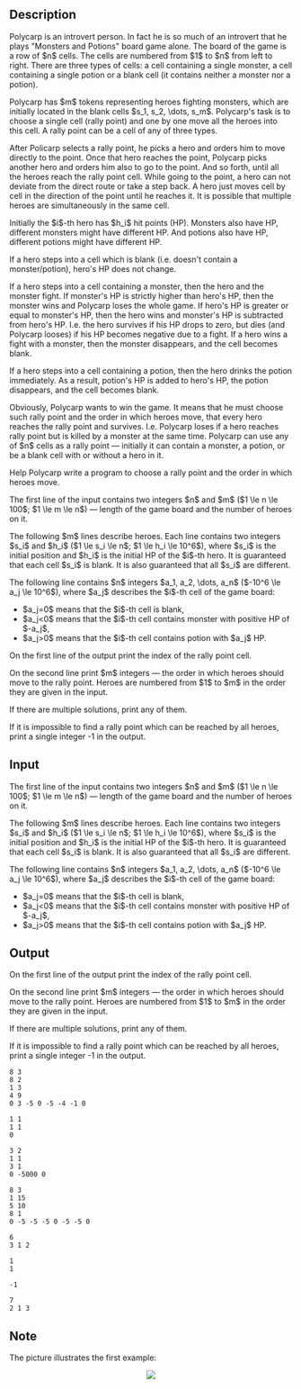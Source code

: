 ## Description

<div><p>Polycarp is an introvert person. In fact he is so much of an introvert that he plays "Monsters and Potions" board game alone. The board of the game is a row of $n$ cells. The cells are numbered from $1$ to $n$ from left to right. There are three types of cells: a cell containing a single monster, a cell containing a single potion or a <span class="tex-font-style-it">blank</span> cell (it contains neither a monster nor a potion).</p><p>Polycarp has $m$ tokens representing heroes fighting monsters, which are initially located in the blank cells $s_1, s_2, \dots, s_m$. Polycarp's task is to choose a single cell (rally point) and one by one move all the heroes into this cell. A rally point can be a cell of any of three types.</p><p>After Policarp selects a rally point, he picks a hero and orders him to move directly to the point. Once that hero reaches the point, Polycarp picks another hero and orders him also to go to the point. And so forth, until all the heroes reach the rally point cell. While going to the point, a hero can not deviate from the direct route or take a step back. A hero just moves cell by cell in the direction of the point until he reaches it. It is possible that multiple heroes are simultaneously in the same cell.</p><p>Initially the $i$-th hero has $h_i$ hit points (HP). Monsters also have HP, different monsters might have different HP. And potions also have HP, different potions might have different HP.</p><p>If a hero steps into a cell which is blank (i.e. doesn't contain a monster/potion), hero's HP does not change.</p><p>If a hero steps into a cell containing a monster, then the hero and the monster fight. If monster's HP is strictly higher than hero's HP, then the monster wins and Polycarp loses the whole game. If hero's HP is greater or equal to monster's HP, then the hero wins and monster's HP is subtracted from hero's HP. I.e. the hero survives if his HP drops to zero, but dies (and Polycarp looses) if his HP becomes negative due to a fight. If a hero wins a fight with a monster, then the monster disappears, and the cell becomes blank.</p><p>If a hero steps into a cell containing a potion, then the hero drinks the potion immediately. As a result, potion's HP is added to hero's HP, the potion disappears, and the cell becomes blank.</p><p>Obviously, Polycarp wants to win the game. It means that he must choose such rally point and the order in which heroes move, that every hero reaches the rally point and survives. I.e. Polycarp loses if a hero reaches rally point but is killed by a monster at the same time. Polycarp can use any of $n$ cells as a rally point — initially it can contain a monster, a potion, or be a blank cell with or without a hero in it.</p><p>Help Polycarp write a program to choose a rally point and the order in which heroes move.</p></div><div class="input-specification"><p>The first line of the input contains two integers $n$ and $m$ ($1 \le n \le 100$; $1 \le m \le n$) — length of the game board and the number of heroes on it.</p><p>The following $m$ lines describe heroes. Each line contains two integers $s_i$ and $h_i$ ($1 \le s_i \le n$; $1 \le h_i \le 10^6$), where $s_i$ is the initial position and $h_i$ is the initial HP of the $i$-th hero. It is guaranteed that each cell $s_i$ is blank. It is also guaranteed that all $s_i$ are different. </p><p>The following line contains $n$ integers $a_1, a_2, \dots, a_n$ ($-10^6 \le a_j \le 10^6$), where $a_j$ describes the $i$-th cell of the game board:</p><ul> <li> $a_j=0$ means that the $i$-th cell is blank, </li><li> $a_j&lt;0$ means that the $i$-th cell contains monster with positive HP of $-a_j$, </li><li> $a_j&gt;0$ means that the $i$-th cell contains potion with $a_j$ HP. </li></ul></div><div class="output-specification"><p>On the first line of the output print the index of the rally point cell.</p><p>On the second line print $m$ integers — the order in which heroes should move to the rally point. Heroes are numbered from $1$ to $m$ in the order they are given in the input.</p><p>If there are multiple solutions, print any of them.</p><p>If it is impossible to find a rally point which can be reached by all heroes, print a single integer <span class="tex-font-style-tt">-1</span> in the output.</p></div>

## Input

<p>The first line of the input contains two integers $n$ and $m$ ($1 \le n \le 100$; $1 \le m \le n$) — length of the game board and the number of heroes on it.</p><p>The following $m$ lines describe heroes. Each line contains two integers $s_i$ and $h_i$ ($1 \le s_i \le n$; $1 \le h_i \le 10^6$), where $s_i$ is the initial position and $h_i$ is the initial HP of the $i$-th hero. It is guaranteed that each cell $s_i$ is blank. It is also guaranteed that all $s_i$ are different. </p><p>The following line contains $n$ integers $a_1, a_2, \dots, a_n$ ($-10^6 \le a_j \le 10^6$), where $a_j$ describes the $i$-th cell of the game board:</p><ul> <li> $a_j=0$ means that the $i$-th cell is blank, </li><li> $a_j&lt;0$ means that the $i$-th cell contains monster with positive HP of $-a_j$, </li><li> $a_j&gt;0$ means that the $i$-th cell contains potion with $a_j$ HP. </li></ul>

## Output

<p>On the first line of the output print the index of the rally point cell.</p><p>On the second line print $m$ integers — the order in which heroes should move to the rally point. Heroes are numbered from $1$ to $m$ in the order they are given in the input.</p><p>If there are multiple solutions, print any of them.</p><p>If it is impossible to find a rally point which can be reached by all heroes, print a single integer <span class="tex-font-style-tt">-1</span> in the output.</p>





```input1
8 3
8 2
1 3
4 9
0 3 -5 0 -5 -4 -1 0

```




```input2
1 1
1 1
0

```




```input3
3 2
1 1
3 1
0 -5000 0

```




```input4
8 3
1 15
5 10
8 1
0 -5 -5 -5 0 -5 -5 0

```




```output1
6
3 1 2
```




```output2
1
1
```




```output3
-1

```




```output4
7
2 1 3
```



## Note

<p>The picture illustrates the first example:</p><center> <img class="tex-graphics" src="file://qwnZVPzY.png" style="max-width: 100.0%;max-height: 100.0%;"> </center>
